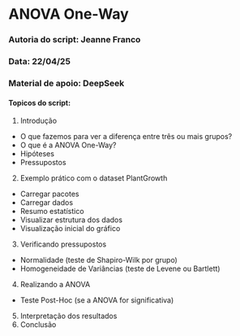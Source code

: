 # ANOVA One-Way

### Autoria do script: Jeanne Franco
### Data: 22/04/25
### Material de apoio: DeepSeek

#### Topicos do script:

1. Introdução
- O que fazemos para ver a diferença entre três ou mais grupos?
- O que é a ANOVA One-Way?
- Hipóteses
- Pressupostos
2. Exemplo prático com o dataset PlantGrowth 
- Carregar pacotes
- Carregar dados
- Resumo estatístico
- Visualizar estrutura dos dados
- Visualização inicial do gráfico
3. Verificando pressupostos
- Normalidade (teste de Shapiro-Wilk por grupo)
- Homogeneidade de Variâncias (teste de Levene ou Bartlett)
4. Realizando a ANOVA
- Teste Post-Hoc (se a ANOVA for significativa)
5. Interpretação dos resultados
6. Conclusão

